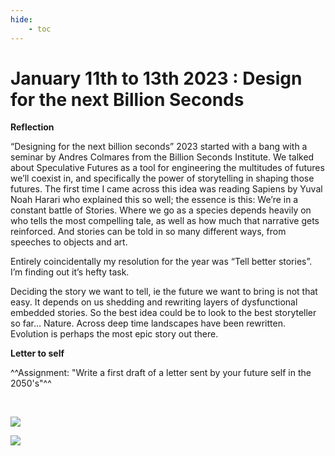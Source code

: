 ```yaml
---
hide:
    - toc
---
```


# January 11th to 13th 2023 : Design for the next Billion Seconds

**Reflection**

“Designing for the next billion seconds” 2023 started with a bang with a seminar by Andres Colmares from the Billion Seconds Institute. We talked about Speculative Futures as a tool for engineering the multitudes of futures we’ll coexist in, and specifically the power of storytelling in shaping those futures. The first time I came across this idea was reading Sapiens by Yuval Noah Harari who explained this so well; the essence is this: We’re in a constant battle of Stories. Where we go as a species depends heavily on who tells the most compelling tale, as well as how much that narrative gets reinforced. And stories can be told in so many different ways, from speeches to objects and art. 

Entirely coincidentally my resolution for the year was “Tell better stories”. I’m finding out it’s hefty task. 

Deciding the story we want to tell, ie the future we want to bring is not that easy. It depends on us shedding and rewriting layers of dysfunctional embedded stories. So the best idea could be to look to the best storyteller so far… Nature. Across deep time landscapes have been rewritten.  Evolution is perhaps the most epic story out there. 


**Letter to self**

^^Assignment: "Write a first draft of a letter sent by your future self in the 2050's"^^

<br>

![](../images//billion1.png)

![](../images//billion2.png)
